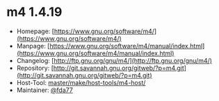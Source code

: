 # m4 1.4.19
 - Homepage: [https://www.gnu.org/software/m4/](https://www.gnu.org/software/m4/)
 - Manpage: [https://www.gnu.org/software/m4/manual/index.html](https://www.gnu.org/software/m4/manual/index.html)
 - Changelog: [http://ftp.gnu.org/gnu/m4/](http://ftp.gnu.org/gnu/m4/)
 - Repository: [http://git.savannah.gnu.org/gitweb/?p=m4.git](http://git.savannah.gnu.org/gitweb/?p=m4.git)
 - Host-Tool: [master/make/host-tools/m4-host/](https://github.com/Freetz-NG/freetz-ng/tree/master/make/host-tools/m4-host/)
 - Maintainer: [@fda77](https://github.com/fda77)

